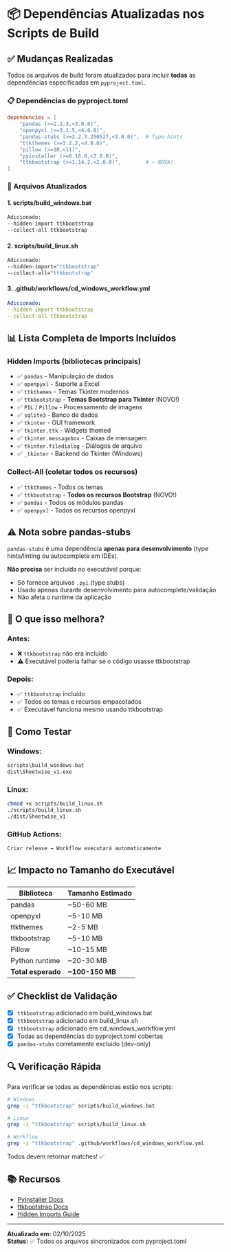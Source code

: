 # 📦 Dependências Atualizadas nos Scripts de Build

## ✅ Mudanças Realizadas

Todos os arquivos de build foram atualizados para incluir **todas** as dependências especificadas em `pyproject.toml`.

### 📋 Dependências do pyproject.toml

```toml
dependencies = [
    "pandas (>=2.2.3,<3.0.0)",
    "openpyxl (>=3.1.5,<4.0.0)",
    "pandas-stubs (>=2.2.3.250527,<3.0.0)",  # Type hints
    "ttkthemes (>=3.2.2,<4.0.0)",
    "pillow (>=10,<11)",
    "pyinstaller (>=6.16.0,<7.0.0)",
    "ttkbootstrap (>=1.14.2,<2.0.0)",        # ← NOVA!
]
```

### 🔧 Arquivos Atualizados

#### 1. **scripts/build_windows.bat**
```bat
Adicionado:
--hidden-import ttkbootstrap
--collect-all ttkbootstrap
```

#### 2. **scripts/build_linux.sh**
```bash
Adicionado:
--hidden-import="ttkbootstrap"
--collect-all="ttkbootstrap"
```

#### 3. **.github/workflows/cd_windows_workflow.yml**
```yaml
Adicionado:
--hidden-import ttkbootstrap
--collect-all ttkbootstrap
```

## 📊 Lista Completa de Imports Incluídos

### Hidden Imports (bibliotecas principais)
- ✅ `pandas` - Manipulação de dados
- ✅ `openpyxl` - Suporte a Excel
- ✅ `ttkthemes` - Temas Tkinter modernos
- ✅ `ttkbootstrap` - **Temas Bootstrap para Tkinter** (NOVO!)
- ✅ `PIL` / `Pillow` - Processamento de imagens
- ✅ `sqlite3` - Banco de dados
- ✅ `tkinter` - GUI framework
- ✅ `tkinter.ttk` - Widgets themed
- ✅ `tkinter.messagebox` - Caixas de mensagem
- ✅ `tkinter.filedialog` - Diálogos de arquivo
- ✅ `_tkinter` - Backend do Tkinter (Windows)

### Collect-All (coletar todos os recursos)
- ✅ `ttkthemes` - Todos os temas
- ✅ `ttkbootstrap` - **Todos os recursos Bootstrap** (NOVO!)
- ✅ `pandas` - Todos os módulos pandas
- ✅ `openpyxl` - Todos os recursos openpyxl

## ⚠️ Nota sobre pandas-stubs

`pandas-stubs` é uma dependência **apenas para desenvolvimento** (type hints/linting ou autocomplete em IDEs).

**Não precisa** ser incluída no executável porque:
- Só fornece arquivos `.pyi` (type stubs)
- Usado apenas durante desenvolvimento para autocomplete/validação
- Não afeta o runtime da aplicação

## 🎯 O que isso melhora?

### Antes:
- ❌ `ttkbootstrap` não era incluído
- ⚠️ Executável poderia falhar se o código usasse ttkbootstrap

### Depois:
- ✅ `ttkbootstrap` incluído
- ✅ Todos os temas e recursos empacotados
- ✅ Executável funciona mesmo usando ttkbootstrap

## 🧪 Como Testar

### Windows:
```bat
scripts\build_windows.bat
dist\Sheetwise_v1.exe
```

### Linux:
```bash
chmod +x scripts/build_linux.sh
./scripts/build_linux.sh
./dist/Sheetwise_v1
```

### GitHub Actions:
```
Criar release → Workflow executará automaticamente
```

## 📈 Impacto no Tamanho do Executável

| Biblioteca | Tamanho Estimado |
|------------|------------------|
| pandas | ~50-60 MB |
| openpyxl | ~5-10 MB |
| ttkthemes | ~2-5 MB |
| ttkbootstrap | ~5-10 MB |
| Pillow | ~10-15 MB |
| Python runtime | ~20-30 MB |
| **Total esperado** | **~100-150 MB** |

## ✅ Checklist de Validação

- [x] `ttkbootstrap` adicionado em build_windows.bat
- [x] `ttkbootstrap` adicionado em build_linux.sh
- [x] `ttkbootstrap` adicionado em cd_windows_workflow.yml
- [x] Todas as dependências do pyproject.toml cobertas
- [x] `pandas-stubs` corretamente excluído (dev-only)

## 🔍 Verificação Rápida

Para verificar se todas as dependências estão nos scripts:

```bash
# Windows
grep -i "ttkbootstrap" scripts/build_windows.bat

# Linux
grep -i "ttkbootstrap" scripts/build_linux.sh

# Workflow
grep -i "ttkbootstrap" .github/workflows/cd_windows_workflow.yml
```

Todos devem retornar matches! ✅

## 📚 Recursos

- [PyInstaller Docs](https://pyinstaller.org/en/stable/)
- [ttkbootstrap Docs](https://ttkbootstrap.readthedocs.io/)
- [Hidden Imports Guide](https://pyinstaller.org/en/stable/when-things-go-wrong.html#listing-hidden-imports)

---

**Atualizado em:** 02/10/2025  
**Status:** ✅ Todos os arquivos sincronizados com pyproject.toml
